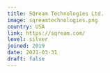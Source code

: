 ```yaml
---
title: SQream Technologies Ltd.
image: sqreamtechnologies.png
country: USA
link: https://sqream.com/
level: silver
joined: 2019
date: 2021-03-31
draft: false
---
```

